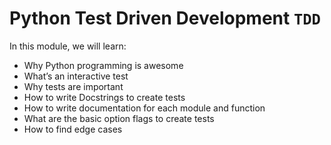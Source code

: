 # Python Test Driven Development `TDD`

In this module, we will learn:

 - Why Python programming is awesome
 - What’s an interactive test
 - Why tests are important
 - How to write Docstrings to create tests
 - How to write documentation for each module and function
 - What are the basic option flags to create tests
 - How to find edge cases

